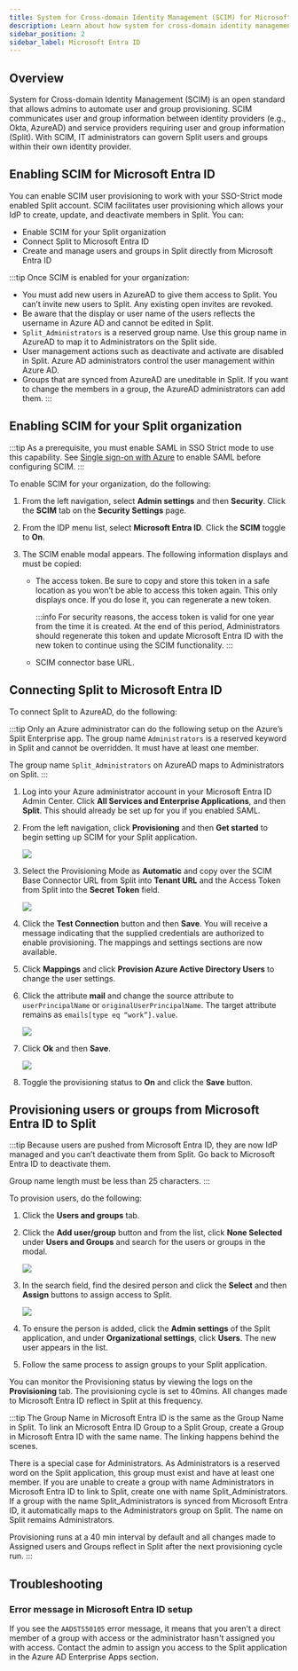 ```yaml
---
title: System for Cross-domain Identity Management (SCIM) for Microsoft Entra ID
description: Learn about how system for cross-domain identity management (SCIM) for Microsoft Entra ID works in Harness FME.
sidebar_position: 2
sidebar_label: Microsoft Entra ID
---
```


## Overview

System for Cross-domain Identity Management (SCIM) is an open standard that allows admins to automate user and group provisioning. SCIM communicates user and group information between identity providers (e.g., Okta, AzureAD) and service providers requiring user and group information (Split). With SCIM, IT administrators can govern Split users and groups within their own identity provider.

## Enabling SCIM for Microsoft Entra ID

You can enable SCIM user provisioning to work with your SSO-Strict mode enabled Split account. SCIM facilitates user provisioning which allows your IdP to create, update, and deactivate members in Split. You can:

* Enable SCIM for your Split organization
* Connect Split to Microsoft Entra ID
* Create and manage users and groups in Split directly from Microsoft Entra ID

:::tip
Once SCIM is enabled for your organization:

- You must add new users in AzureAD to give them access to Split. You can’t invite new users to Split. Any existing open invites are revoked.
- Be aware that the display or user name of the users reflects the username in Azure AD and cannot be edited in Split.
- `Split_Administrators` is a reserved group name. Use this group name in AzureAD to map it to Administrators on the Split side.
- User management actions such as deactivate and activate are disabled in Split. Azure AD administrators control the user management within Azure AD.
- Groups that are synced from AzureAD are uneditable in Split. If you want to change the members in a group, the AzureAD administrators can add them.
:::

## Enabling SCIM for your Split organization

:::tip 
As a prerequisite, you must enable SAML in SSO Strict mode to use this capability. See [Single sign-on with Azure](../sso/azure) to enable SAML before configuring SCIM.
:::

To enable SCIM for your organization, do the following:

1. From the left navigation, select **Admin settings** and then **Security**. Click the **SCIM** tab on the **Security Settings** page.
1. From the IDP menu list, select **Microsoft Entra ID**. Click the **SCIM** toggle to **On**.
1. The SCIM enable modal appears. The following information displays and must be copied:
   
   * The access token. Be sure to copy and store this token in a safe location as you won’t be able to access this token again. This only displays once. If you do lose it, you can regenerate a new token.
     
     :::info
     For security reasons, the access token is valid for one year from the time it is created. At the end of this period, Administrators should regenerate this token and update Microsoft Entra ID with the new token to continue using the SCIM functionality.
     :::

   * SCIM connector base URL.

## Connecting Split to Microsoft Entra ID

To connect Split to AzureAD, do the following:

:::tip
Only an Azure administrator can do the following setup on the Azure’s Split Enterprise app. The group name `Administrators` is a reserved keyword in Split and cannot be overridden. It must have at least one member. 

The group name `Split_Administrators` on AzureAD maps to Administrators on Split.
:::

1. Log into your Azure administrator account in your Microsoft Entra ID Admin Center. Click **All Services and Enterprise Applications**, and then **Split**. This should already be set up for you if you enabled SAML.
1. From the left navigation, click **Provisioning** and then **Get started** to begin setting up SCIM for your Split application.

   ![](../../static/scim-ad-1.png)

1. Select the Provisioning Mode as **Automatic** and copy over the SCIM Base Connector URL from Split into **Tenant URL** and the Access Token from Split into the **Secret Token** field.

   ![](../../static/scim-ad-2.png)

1. Click the **Test Connection** button and then **Save**. You will receive a message indicating that the supplied credentials are authorized to enable provisioning. The mappings and settings sections are now available.
1. Click **Mappings** and click **Provision Azure Active Directory Users** to change the user settings.
1. Click the attribute **mail** and change the source attribute to `userPrincipalName` or `originalUserPrincipalName`. The target attribute remains as `emails[type eq “work”].value`.

   ![](../../static/scim-ad-3.png)

1. Click **Ok** and then **Save**.

   ![](../../static/scim-ad-4.png)

1. Toggle the provisioning status to **On** and click the **Save** button.

## Provisioning users or groups from Microsoft Entra ID to Split

:::tip
Because users are pushed from Microsoft Entra ID, they are now IdP managed and you can’t deactivate them from Split. Go back to Microsoft Entra ID to deactivate them.

Group name length must be less than 25 characters.
:::

To provision users, do the following:

1. Click the **Users and groups** tab.
1. Click the **Add user/group** button and from the list, click **None Selected** under **Users and Groups** and search for the users or groups in the modal.
   
   ![](../../static/scim-ad-5.png)

1. In the search field, find the desired person and click the **Select** and then **Assign** buttons to assign access to Split.

   ![](../../static/scim-ad-6.png)

1. To ensure the person is added, click the **Admin settings** of the Split application, and under **Organizational settings**, click **Users**. The new user appears in the list.
1. Follow the same process to assign groups to your Split application.

You can monitor the Provisioning status by viewing the logs on the **Provisioning** tab. The provisioning cycle is set to 40mins. All changes made to Microsoft Entra ID reflect in Split at this frequency.

:::tip
The Group Name in Microsoft Entra ID is the same as the Group Name in Split. To link an Microsoft Entra ID Group to a Split Group, create a Group in Microsoft Entra ID with the same name. The linking happens behind the scenes.

There is a special case for Administrators. As Administrators is a reserved word on the Split application, this group must exist and have at least one member. If you are unable to create a group with name Administrators in Microsoft Entra ID to link to Split, create one with name Split_Administrators. If a group with the name Split_Administrators is synced from Microsoft Entra ID, it automatically maps to the Administrators group on Split. The name on Split remains Administrators.

Provisioning runs at a 40 min interval by default and all changes made to Assigned users and Groups reflect in Split after the next provisioning cycle run.
:::

## Troubleshooting

### Error message in Microsoft Entra ID setup

If you see the `AADSTS50105` error message, it means that you aren't a direct member of a group with access or the administrator hasn't assigned you with access. Contact the admin to assign you access to the Split application in the Azure AD Enterprise Apps section.